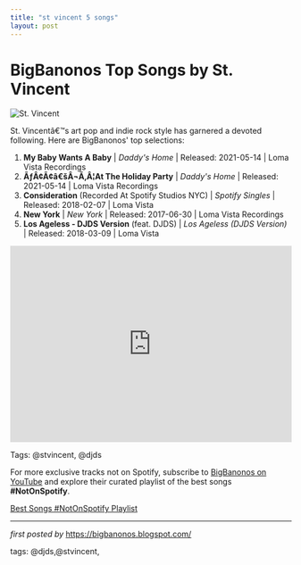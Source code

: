 ```yaml
---
title: "st vincent 5 songs"
layout: post
---
```

<h1>BigBanonos Top Songs by St. Vincent</h1>
<img src="https://www.nme.com/wp-content/uploads/2019/02/rexfeatures_9771174dk.jpg" alt="St. Vincent"> <p>St. Vincentâ€™s art pop and indie rock style has garnered a devoted following. Here are BigBanonos' top selections:</p> <ol> <li><strong>My Baby Wants A Baby</strong> | <em>Daddy's Home</em> | Released: 2021-05-14 | Loma Vista Recordings</li> <li><strong>ÃƒÂ¢Ã¢â€šÂ¬Ã‚Â¦At The Holiday Party</strong> | <em>Daddy's Home</em> | Released: 2021-05-14 | Loma Vista Recordings</li> <li><strong>Consideration</strong> (Recorded At Spotify Studios NYC) | <em>Spotify Singles</em> | Released: 2018-02-07 | Loma Vista</li> <li><strong>New York</strong> | <em>New York</em> | Released: 2017-06-30 | Loma Vista Recordings</li> <li><strong>Los Ageless - DJDS Version</strong> (feat. DJDS) | <em>Los Ageless (DJDS Version)</em> | Released: 2018-03-09 | Loma Vista</li>
</ol> <div> <iframe src="https://open.spotify.com/embed/playlist/6LuBE5kcF9R5uyGsBugDUl?utm_source=generator" width="100%" height="352" frameborder="0" allow="autoplay; clipboard-write; encrypted-media; fullscreen; picture-in-picture" loading="lazy"></iframe>
</div>
<p>Tags: @stvincent, @djds</p>


<!--Subscribe and Playlist Links-->
<div>
    <p>For more exclusive tracks not on Spotify, subscribe to <a href="https://www.youtube.com/@BigBanonos" target="_blank">BigBanonos on YouTube</a> and explore their curated playlist of the best songs <strong>#NotOnSpotify</strong>.</p>
    <p><a href="https://www.youtube.com/playlist?list=PLtuNtuTatqI0kFahUCbtbfenC_ET5O_tr" target="_blank">Best Songs #NotOnSpotify Playlist<br /></a></p></div>

<hr />

<p><em>first posted by</em> <a href="https://bigbanonos.blogspot.com/" rel="noopener" target="_new">https://bigbanonos.blogspot.com/</a></p>

<p>tags: @djds,@stvincent,</p>

